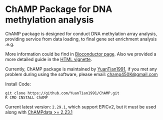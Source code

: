 # ChAMP Package for DNA methylation analysis

ChAMP package is designed for conduct DNA methylation array analysis, providing service from data loading, to final gene set enrichment analysis .e.g.

More information could be find in [Bioconductor page](https://bioconductor.org/packages/release/bioc/html/ChAMP.html). Also we provided a more detailed guide in the [HTML vignette](https://bioconductor.org/packages/release/bioc/vignettes/ChAMP/inst/doc/ChAMP.html).

Currently, ChAMP package is maintained by [YuanTian1991](https://github.com/YuanTian1991), if you met any problem during using the software, please email: champ450K@gmail.com

Install Code:

```
git clone https://github.com/YuanTian1991/ChAMP.git
R CMD INSTALL ChAMP
```


Current latest version: `2.29.1`, which support EPICv2, but it must be used along with [ChAMPdata >= 2.23.1](https://github.com/YuanTian1991/ChAMPdata)
